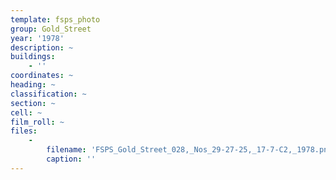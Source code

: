 ```yaml
---
template: fsps_photo
group: Gold_Street
year: '1978'
description: ~
buildings:
    - ''
coordinates: ~
heading: ~
classification: ~
section: ~
cell: ~
film_roll: ~
files:
    -
        filename: 'FSPS_Gold_Street_028,_Nos_29-27-25,_17-7-C2,_1978.png'
        caption: ''
---
```

